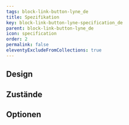 ```yaml
---
tags: block-link-button-lyne_de
title: Spezifikation
key: block-link-button-lyne-specification_de
parent: block-link-button-lyne_de
icon: specification
order: 2
permalink: false
eleventyExcludeFromCollections: true
---
```


## Design 

## Zustände

## Optionen
